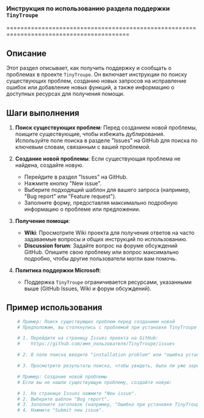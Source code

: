 ### **Инструкция по использованию раздела поддержки `TinyTroupe`**

=========================================================================================

Описание
-------------------------
Этот раздел описывает, как получить поддержку и сообщать о проблемах в проекте `TinyTroupe`. Он включает инструкции по поиску существующих проблем, созданию новых запросов на исправление ошибок или добавление новых функций, а также информацию о доступных ресурсах для получения помощи.

Шаги выполнения
-------------------------
1. **Поиск существующих проблем**: Перед созданием новой проблемы, поищите существующие, чтобы избежать дублирования. Используйте поле поиска в разделе "Issues" на GitHub для поиска по ключевым словам, связанным с вашей проблемой.

2. **Создание новой проблемы**: Если существующая проблема не найдена, создайте новую.
    - Перейдите в раздел "Issues" на GitHub.
    - Нажмите кнопку "New issue".
    - Выберите подходящий шаблон для вашего запроса (например, "Bug report" или "Feature request").
    - Заполните форму, предоставляя максимально подробную информацию о проблеме или предложении.

3. **Получение помощи**:
    - **Wiki**: Просмотрите Wiki проекта для получения ответов на часто задаваемые вопросы и общих инструкций по использованию.
    - **Discussion forum**: Задайте вопрос на форуме обсуждений GitHub. Опишите свою проблему или вопрос максимально подробно, чтобы другие пользователи могли вам помочь.

4. **Политика поддержки Microsoft**:
    - Поддержка `TinyTroupe` ограничивается ресурсами, указанными выше (GitHub Issues, Wiki и форум обсуждений).

Пример использования
-------------------------

```python
    # Пример: Поиск существующих проблем перед созданием новой
    # Предположим, вы столкнулись с проблемой при установке TinyTroupe

    # 1. Перейдите на страницу Issues проекта на GitHub:
    #    https://github.com/имя_пользователя/TinyTroupe/issues

    # 2. В поле поиска введите "installation problem" или "ошибка установки" и нажмите Enter.

    # 3. Просмотрите результаты поиска, чтобы увидеть, была ли уже зарегистрирована подобная проблема.

    # Пример: Создание новой проблемы
    # Если вы не нашли существующую проблему, создайте новую:

    # 1. На странице Issues нажмите "New issue".
    # 2. Выберите шаблон "Bug report".
    # 3. Заполните заголовок (например, "Ошибка при установке TinyTroupe на Windows") и описание проблемы.
    # 4. Нажмите "Submit new issue".